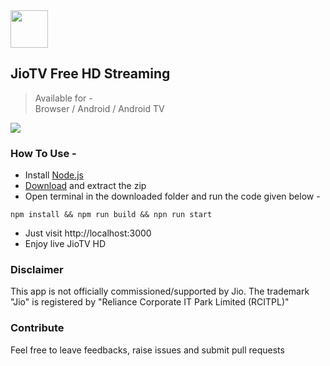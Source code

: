 <div>
<img src="https://raw.githubusercontent.com/botallen/plugin.video.jiotv/main/resources/icon.png" height="60" width="60">

## JioTV Free HD Streaming
> Available for -</br>Browser / Android / Android TV

<img src="https://img.shields.io/badge/Status-Working-green"/>

</div>

### How To Use -

- Install [Node.js](https://nodejs.org/en/download/)
- [Download](https://github.com/nrjdalal/JioTV-Next/files/9439880/JioTV-Next.zip) and extract the zip
- Open terminal in the downloaded folder and run the code given below -

```
npm install && npm run build && npn run start
```

- Just visit http://localhost:3000
- Enjoy live JioTV HD

### Disclaimer

This app is not officially commissioned/supported by Jio. The trademark "Jio" is registered by "Reliance Corporate IT Park Limited (RCITPL)"

### Contribute

Feel free to leave feedbacks, raise issues and submit pull requests
